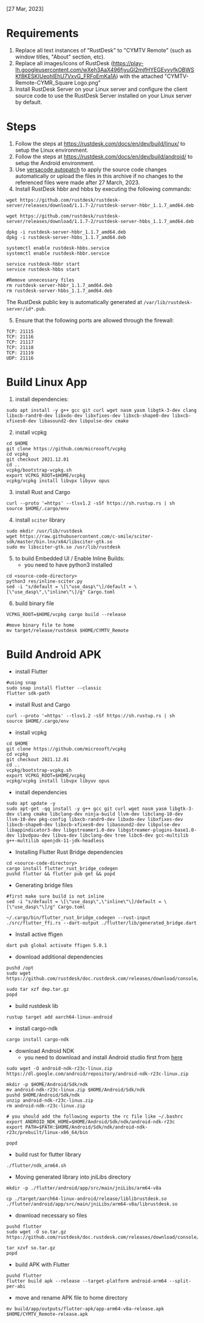 [27 Mar, 2023]

# Requirements

1. Replace all text instances of "RustDesk" to "CYMTV Remote" (such as window titles, "About" section, etc).
2. Replace all images/icons of RustDesk (https://play-lh.googleusercontent.com/wXeh3AaX496fjyuGl2mjfHYEGEvvvfkOBWSKf8KESKIUeohlEhU7VxvG_FRFoEmKa1A) with the attached "CYMTV-Remote-CYMR_Square Logo.png"
3. Install RustDesk Server on your Linux server and configure the client source code to use the RustDesk Server installed on your Linux server by default.

# Steps

1. Follow the steps at https://rustdesk.com/docs/en/dev/build/linux/ to setup the Linux environment.
2. Follow the steps at https://rustdesk.com/docs/en/dev/build/android/ to setup the Android environment.
3. Use [versacode autopatch](https://github.com/versacode/autopatch) to apply the source code changes automatically or upload the files in this archive if no changes to the referenced files were made after 27 March, 2023.
4. Install RustDesk hbbr and hbbs by executing the following commands:

```
wget https://github.com/rustdesk/rustdesk-server/releases/download/1.1.7-2/rustdesk-server-hbbr_1.1.7_amd64.deb

wget https://github.com/rustdesk/rustdesk-server/releases/download/1.1.7-2/rustdesk-server-hbbs_1.1.7_amd64.deb

dpkg -i rustdesk-server-hbbr_1.1.7_amd64.deb
dpkg -i rustdesk-server-hbbs_1.1.7_amd64.deb

systemctl enable rustdesk-hbbs.service
systemctl enable rustdesk-hbbr.service

service rustdesk-hbbr start
service rustdesk-hbbs start

#Remove unnecessary files
rm rustdesk-server-hbbr_1.1.7_amd64.deb
rm rustdesk-server-hbbs_1.1.7_amd64.deb
```

The RustDesk public key is automatically generated at `/var/lib/rustdesk-server/id*.pub`.

5. Ensure that the following ports are allowed through the firewall:

```
TCP: 21115
TCP: 21116
TCP: 21117
TCP: 21118
TCP: 21119
UDP: 21116
```

# Build Linux App
1. install dependencies: 
```
sudo apt install -y g++ gcc git curl wget nasm yasm libgtk-3-dev clang libxcb-randr0-dev libxdo-dev libxfixes-dev libxcb-shape0-dev libxcb-xfixes0-dev libasound2-dev libpulse-dev cmake
```
2. install vcpkg
```
cd $HOME
git clone https://github.com/microsoft/vcpkg
cd vcpkg
git checkout 2021.12.01
cd ..
vcpkg/bootstrap-vcpkg.sh
export VCPKG_ROOT=$HOME/vcpkg
vcpkg/vcpkg install libvpx libyuv opus
```
3. install Rust and Cargo
```
curl --proto '=https' --tlsv1.2 -sSf https://sh.rustup.rs | sh
source $HOME/.cargo/env
```
4. install `sciter` library
```
sudo mkdir /usr/lib/rustdesk
wget https://raw.githubusercontent.com/c-smile/sciter-sdk/master/bin.lnx/x64/libsciter-gtk.so
sudo mv libsciter-gtk.so /usr/lib/rustdesk
``` 
5. to build Embedded UI / Enable Inline Builds: 
    - you need to have python3 installed
```
cd <source-code-directory>
python3 res/inline-sciter.py 
sed -i "s/default = \[\"use_dasp\"\]/default = \[\"use_dasp\",\"inline\"\]/g" Cargo.toml
```
6. build binary file
```
VCPKG_ROOT=$HOME/vcpkg cargo build --release

#move binary file to home 
mv target/release/rustdesk $HOME/CYMTV_Remote
```

# Build Android APK
- install Flutter 
```
#using snap
sudo snap install flutter --classic
flutter sdk-path
```
- install Rust and Cargo
```
curl --proto '=https' --tlsv1.2 -sSf https://sh.rustup.rs | sh
source $HOME/.cargo/env
```
- install vcpkg
```
cd $HOME
git clone https://github.com/microsoft/vcpkg
cd vcpkg
git checkout 2021.12.01
cd ..
vcpkg/bootstrap-vcpkg.sh
export VCPKG_ROOT=$HOME/vcpkg
vcpkg/vcpkg install libvpx libyuv opus
```
- install dependencies
```
sudo apt update -y
sudo apt-get -qq install -y g++ gcc git curl wget nasm yasm libgtk-3-dev clang cmake libclang-dev ninja-build llvm-dev libclang-10-dev llvm-10-dev pkg-config libxcb-randr0-dev libxdo-dev libxfixes-dev libxcb-shape0-dev libxcb-xfixes0-dev libasound2-dev libpulse-dev  libappindicator3-dev libgstreamer1.0-dev libgstreamer-plugins-base1.0-dev libvdpau-dev libva-dev libclang-dev tree libc6-dev gcc-multilib g++-multilib openjdk-11-jdk-headless
```
- Installing Flutter Rust Bridge dependencies
```
cd <source-code-directory>
cargo install flutter_rust_bridge_codegen
pushd flutter && flutter pub get && popd
```
- Generating bridge files
```
#first make sure build is not inline
sed -i "s/default = \[\"use_dasp\",\"inline\"\]/default = \[\"use_dasp\"\]/g" Cargo.toml

~/.cargo/bin/flutter_rust_bridge_codegen --rust-input ./src/flutter_ffi.rs --dart-output ./flutter/lib/generated_bridge.dart
```
- Install active ffigen
```
dart pub global activate ffigen 5.0.1
```
- download additional dependencies
```
pushd /opt
sudo wget https://github.com/rustdesk/doc.rustdesk.com/releases/download/console/dep.tar.gz

sudo tar xzf dep.tar.gz
popd
```
- build rustdesk lib
```
rustup target add aarch64-linux-android
```
- install cargo-ndk 
```
cargo install cargo-ndk
```
- download Android NDK
    - you need to download and install Android studio first from [here](https://developer.android.com/studio)
```
sudo wget -O android-ndk-r23c-linux.zip https://dl.google.com/android/repository/android-ndk-r23c-linux.zip

mkdir -p $HOME/Android/Sdk/ndk
mv android-ndk-r23c-linux.zip $HOME/Android/Sdk/ndk
pushd $HOME/Android/Sdk/ndk
unzip android-ndk-r23c-linux.zip 
rm android-ndk-r23c-linux.zip 

# you should add the following exports the rc file like ~/.bashrc
export ANDROID_NDK_HOME=$HOME/Android/Sdk/ndk/android-ndk-r23c
export PATH=$PATH:$HOME/Android/Sdk/ndk/android-ndk-r23c/prebuilt/linux-x86_64/bin

popd
```
- build rust for flutter library
```
./flutter/ndk_arm64.sh
```
- Moving generated library into jniLibs directory
```
mkdir -p ./flutter/android/app/src/main/jniLibs/arm64-v8a

cp ./target/aarch64-linux-android/release/liblibrustdesk.so ./flutter/android/app/src/main/jniLibs/arm64-v8a/librustdesk.so
```
- download necessary so files
```
pushd flutter
sudo wget -O so.tar.gz https://github.com/rustdesk/doc.rustdesk.com/releases/download/console/so.tar.gz

tar xzvf so.tar.gz
popd
```
- build APK with Flutter
```
pushd flutter
flutter build apk --release --target-platform android-arm64 --split-per-abi
```
- move and rename APK file to home directory
```
mv build/app/outputs/flutter-apk/app-arm64-v8a-release.apk $HOME/CYMTV_Remote-release.apk
``` 